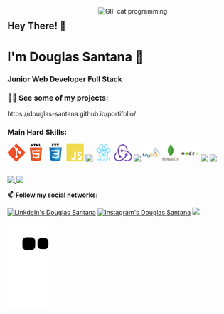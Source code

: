 <img width="300px" align="right" alt="GIF cat programming" src="https://media.giphy.com/media/lJNoBCvQYp7nq/giphy.gif">

<div>
  <h2><strong>Hey There! 👋</strong></h2>
  <h1> I'm Douglas Santana 🙌 </h1>
<div>
  
<div>
  <h3> <strong>Junior Web Developer Full Stack</a></strong></h3>
  
  <h3> 👨‍💻 See some of my projects:</h3>
  <p>https://douglas-santana.github.io/portifolio/</p>
</div>
 
  <h3><strong>Main Hard Skills:</strong></h3>
  <img width="40px" src="https://raw.githubusercontent.com/devicons/devicon/master/icons/git/git-original.svg" />
  <img width="40px" src="https://raw.githubusercontent.com/devicons/devicon/master/icons/html5/html5-original-wordmark.svg" />
  <img width="40px" src="https://raw.githubusercontent.com/devicons/devicon/master/icons/css3/css3-original-wordmark.svg" />
  <img width="40px" src="https://raw.githubusercontent.com/devicons/devicon/master/icons/javascript/javascript-plain.svg" />
  <img width="40px" src="https://pics.freeicons.io/uploads/icons/png/5894313931548218185-512.png" />
  <img width="40px" src="https://raw.githubusercontent.com/devicons/devicon/master/icons/react/react-original-wordmark.svg" />
  <img width="40px" src="https://raw.githubusercontent.com/devicons/devicon/master/icons/redux/redux-original.svg" />
  <img width="40px" src="https://testing-library.com/img/octopus-128x128.png" />
  <img width="40px" src="https://raw.githubusercontent.com/devicons/devicon/master/icons/mysql/mysql-original-wordmark.svg" />
  <img width="40px" src="https://raw.githubusercontent.com/devicons/devicon/master/icons/mongodb/mongodb-original-wordmark.svg" />
  <img width="40px" src="https://raw.githubusercontent.com/devicons/devicon/master/icons/nodejs/nodejs-original-wordmark.svg" />
  <img width="40px" src="https://camo.githubusercontent.com/b038408a220da15a2710d79f3bc3834c9fa8c32c7ceb22f8554c5799ceea768e/68747470733a2f2f63646e2e6a7364656c6976722e6e65742f67682f64657669636f6e732f64657669636f6e2f69636f6e732f6d6f6368612f6d6f6368612d706c61696e2e737667" />
  <img width="60px" src="https://user-images.githubusercontent.com/11978772/40430986-a0eb7b92-5e63-11e8-80eb-43fe07f664a6.png" />
  
  ##
  
  <div>
    <a href="https://github.com/douglas-santana">
    <img width="400px" src="https://github-readme-stats.vercel.app/api?username=douglas-santana&show_icons=true&theme=dracula&include_all_commits=true&count_private=true"/>
    <img width="400px" src="https://github-readme-stats.vercel.app/api/top-langs/?username=douglas-santana&layout=compact&langs_count=7&theme=dracula"/>
  </div>
  
  <p><strong>📫 Follow my social networks:</strong></p>
  <div>
    <a href="https://www.linkedin.com/in/douglasdns/" target="_blank"><img src="https://img.shields.io/badge/-LinkedIn-%230077B5?style=for-the-badge&logo=linkedin&logoColor=white" target="_blank" alt="LinkdeIn's Douglas Santana"></a>
    <a href="https://www.instagram.com/douguinhodns/" target="_blank"><img src="https://img.shields.io/badge/-Instagram-%23E4405F?style=for-the-badge&logo=instagram&logoColor=white" target="_blank" alt="Instagram's Douglas Santana"></a>
   <a href = "mailto:douguinhodns@gmail.com"><img src="https://img.shields.io/badge/-Gmail-%23333?style=for-the-badge&logo=gmail&logoColor=white" target="_blank"></a> 
 </div>

  ![Snake animation](https://github.com/rafaballerini/rafaballerini/blob/output/github-contribution-grid-snake.svg)
